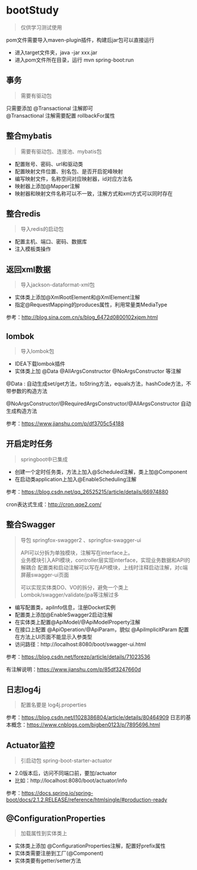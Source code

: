 # bootStudy
> 仅供学习测试使用

pom文件需要导入maven-plugin插件，构建后jar包可以直接运行

* 进入target文件夹，java -jar xxx.jar
* 进入pom文件所在目录，运行 mvn spring-boot:run


## 事务
> 需要有驱动包

只需要添加 @Transactional 注解即可  
@Transactional 注解需要配置 rollbackFor属性

## 整合mybatis
> 需要有驱动包、连接池、mybatis包

* 配置账号、密码、url和驱动类
* 配置映射文件位置、别名包、是否开启驼峰映射
* 编写映射文件，名称空间对应映射器，id对应方法名
* 映射器上添加@Mapper注解
* 映射器和映射文件名称可以不一致，注解方式和xml方式可以同时存在




## 整合redis
> 导入redis的启动包

* 配置主机、端口、密码、数据库
* 注入模板类操作

## 返回xml数据
> 导入jackson-dataformat-xml包

* 实体类上添加@XmlRootElement和@XmlElement注解
* 指定@RequestMapping的produces属性，利用常量类MediaType

参考：http://blog.sina.com.cn/s/blog_6472d0800102xjpm.html

## lombok
> 导入lombok包

* IDEA下载lombok插件
* 实体类上加 @Data @AllArgsConstructor @NoArgsConstructor 等注解  

@Data : 自动生成set/get方法，toString方法，equals方法，hashCode方法，不带参数的构造方法 

@NoArgsConstructor/@RequiredArgsConstructor/@AllArgsConstructor 
自动生成构造方法

参考：https://www.jianshu.com/p/df3705c54188

## 开启定时任务
> springboot中已集成

* 创建一个定时任务类，方法上加入@Scheduled注解，类上加@Component
* 在启动类application上加入@EnableScheduling注解

参考：https://blog.csdn.net/qq_26525215/article/details/66974880

cron表达式生成：http://cron.qqe2.com/


## 整合Swagger
> 导包 springfox-swagger2 、springfox-swagger-ui
>
> API可以分拆为单独模块，注解写在interface上。    
> 业务模块引入API模块，controller层实现interface，实现业务数据和API的解耦合
> 配置类和启动注解可以写在API模块，上线时注释启动注解，对c端屏蔽swagger-ui页面
>
> 可以实现实体类DO、VO的拆分，避免一个类上Lombok/swagger/validate/jpa等注解过多

* 编写配置类，apiInfo信息，注册Docket实例
* 配置类上添加@EnableSwagger2启动注解
* 在实体类上配置@ApiModel/@ApiModelProperty注解
* 在接口上配置 @ApiOperation/@ApiParam，貌似 @ApiImplicitParam 配置在方法上UI页面不能显示入参类型
* 访问路径：http://localhost:8080/boot/swagger-ui.html 

参考：https://blog.csdn.net/forezp/article/details/71023536

有注解说明：https://www.jianshu.com/p/85df3247660d

## 日志log4j
> 配置名要是 log4j.properties

参考：https://blog.csdn.net/l1028386804/article/details/80464909
日志的基本概念：https://www.cnblogs.com/bigben0123/p/7895696.html

## Actuator监控
> 引启动包 spring-boot-starter-actuator

* 2.0版本后，访问不同端口前，要加/actuator
* 比如：http://localhost:8080/boot/actuator/info

参考：https://docs.spring.io/spring-boot/docs/2.1.2.RELEASE/reference/htmlsingle/#production-ready

## @ConfigurationProperties
> 加载属性到实体类上

* 实体类上添加 @ConfigurationProperties注解，配置好prefix属性
* 实体类需要注册到工厂(@Component)
* 实体类要有getter/setter方法